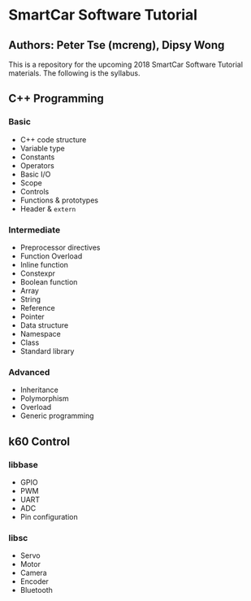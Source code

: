 # SmartCar Software Tutorial

## Authors: Peter Tse (mcreng), Dipsy Wong

This is a repository for the upcoming 2018 SmartCar Software Tutorial materials. The following is the syllabus.

## C++ Programming

### Basic

- C++ code structure
- Variable type
- Constants
- Operators
- Basic I/O
- Scope
- Controls
- Functions & prototypes
- Header & `extern`

### Intermediate

- Preprocessor directives
- Function Overload
- Inline function
- Constexpr
- Boolean function
- Array
- String
- Reference
- Pointer
- Data structure
- Namespace
- Class
- Standard library

### Advanced

- Inheritance
- Polymorphism
- Overload
- Generic programming

## k60 Control

### libbase

- GPIO
- PWM
- UART
- ADC
- Pin configuration

### libsc

- Servo
- Motor
- Camera
- Encoder
- Bluetooth